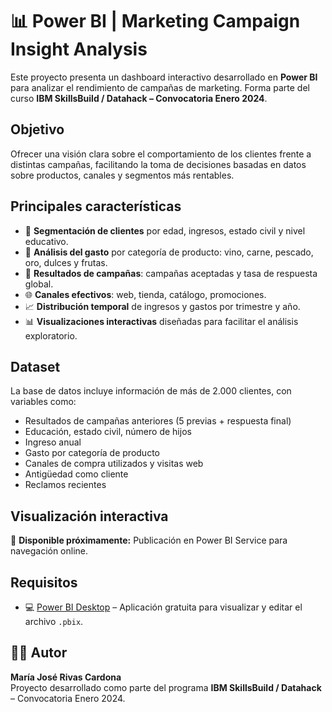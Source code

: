 # 📊 Power BI | Marketing Campaign Insight Analysis

Este proyecto presenta un dashboard interactivo desarrollado en **Power BI** para analizar el rendimiento de campañas de marketing. Forma parte del curso **IBM SkillsBuild / Datahack – Convocatoria Enero 2024**.

## Objetivo

Ofrecer una visión clara sobre el comportamiento de los clientes frente a distintas campañas, facilitando la toma de decisiones basadas en datos sobre productos, canales y segmentos más rentables.

## Principales características

- 👥 **Segmentación de clientes** por edad, ingresos, estado civil y nivel educativo.  
- 💸 **Análisis del gasto** por categoría de producto: vino, carne, pescado, oro, dulces y frutas.  
- 🎯 **Resultados de campañas**: campañas aceptadas y tasa de respuesta global.  
- 🌐 **Canales efectivos**: web, tienda, catálogo, promociones.  
- 📈 **Distribución temporal** de ingresos y gastos por trimestre y año.  
- 📊 **Visualizaciones interactivas** diseñadas para facilitar el análisis exploratorio.

## Dataset

La base de datos incluye información de más de 2.000 clientes, con variables como:

- Resultados de campañas anteriores (5 previas + respuesta final)  
- Educación, estado civil, número de hijos  
- Ingreso anual  
- Gasto por categoría de producto  
- Canales de compra utilizados y visitas web  
- Antigüedad como cliente  
- Reclamos recientes  

## Visualización interactiva

🔗 **Disponible próximamente:** Publicación en Power BI Service para navegación online.

## Requisitos

- 💻 [Power BI Desktop](https://powerbi.microsoft.com/es-es/desktop/) – Aplicación gratuita para visualizar y editar el archivo `.pbix`.

## 👩‍💻 Autor

**María José Rivas Cardona**  
Proyecto desarrollado como parte del programa **IBM SkillsBuild / Datahack** – Convocatoria Enero 2024.

